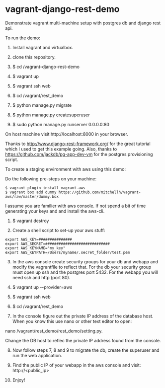 # vagrant-django-rest-demo
Demonstrate vagrant multi-machine setup with postgres db and django rest api.  

To run the demo:

1. Install vagrant and virtualbox.

2. clone this repository.

3. $ cd <path>/vagrant-django-rest-demo

4. $ vagrant up

5. $ vagrant ssh web

6. $ cd /vagrant/rest_demo

7. $ python manage.py migrate

8. $ python manage.py createsuperuser

9. $ sudo python manage.py runserver 0.0.0.0:80

On host machine visit http://localhost:8000 in your browser.

Thanks to http://www.django-rest-framework.org/ for the great tutorial which I used to get this example going.
Also, thanks to https://github.com/jackdb/pg-app-dev-vm for the postgres provisioning script.

To create a staging environment with aws using this demo:

Do the following pre-steps on your machine:
```
$ vagrant plugin install vagrant-aws
$ vagrant box add dummy https://github.com/mitchellh/vagrant-aws/raw/master/dummy.box
```
I assume you are familier with aws console.  If not spend a bit of time
generating your keys and and install the aws-cli.

1. $ vagrant destroy

2. Create a shell script to set-up your aws stuff:

```
export AWS_KEY=###############
export AWS_SECRET=#############################
export AWS_KEYNAME="my_key"
export AWS_KEYPATH=/Users/myname/.secret_folder/test.pem
```

3. In the aws console create security groups for your db and webapp
and modify the vagrantfile to reflect that.  For the db your security
group must open up ssh and the postgres port 5432.  For the webapp
you will need ssh and http (port 80).

4. $ vagrant up --provider=aws

5. $ vagrant ssh web

6. $ cd /vagrant/rest_demo

7. In the console figure out the private IP address of the database host.
When you know this use nano or other text editor to open:

nano /vagrant/rest_demo/rest_demo/setting.py.

Change the DB host to reflec the private IP address found from the console.

8. Now follow steps 7, 8 and 9 to migrate the db, create the superuser and
run the web application.

9. Find the public IP of your webapp in the aws console and visit:
http://<public_ip>

10. Enjoy!
